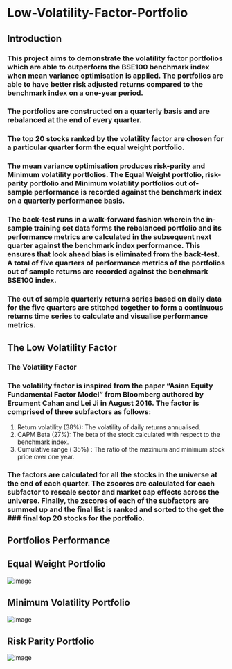 # Low-Volatility-Factor-Portfolio

## Introduction

### This project aims to demonstrate the volatility factor portfolios which are able to outperform the BSE100 benchmark index when mean variance optimisation is applied. The portfolios are able to have better risk adjusted returns compared to the benchmark index on a one-year period.
### The portfolios are constructed on a quarterly basis and are rebalanced at the end of every quarter.
### The top 20 stocks ranked by the volatility factor are chosen for a particular quarter form the equal weight portfolio. 
### The mean variance optimisation produces risk-parity and Minimum volatility portfolios. The Equal Weight portfolio, risk-parity portfolio and Minimum volatility portfolios out of- sample performance is recorded against the benchmark index on a quarterly performance basis.
### The back-test runs in a walk-forward fashion wherein the in-sample training set data forms the rebalanced portfolio and its performance metrics are calculated in the subsequent next quarter against the benchmark index performance. This ensures that look ahead bias is eliminated from the back-test. A total of five quarters of performance metrics of the portfolios out of sample returns are recorded against the benchmark BSE100 index.
### The out of sample quarterly returns series based on daily data for the five quarters are stitched together to form a continuous returns time series to  calculate and visualise performance metrics.

## The Low Volatility Factor 

### The Volatility Factor
### The volatility factor is inspired from the paper “Asian Equity Fundamental Factor Model” from Bloomberg authored by Ercument Cahan and Lei Ji in August 2016. The factor is comprised of three subfactors as follows:
1.	Return volatility (38%): The volatility of daily returns annualised.
2.	CAPM Beta (27%): The beta of the stock calculated with respect to the benchmark index.
3.	Cumulative range ( 35%) : The ratio of the maximum and minimum stock price over one year.
### The factors are calculated for all the stocks in the universe at the end of each quarter. The zscores are calculated for each subfactor to rescale sector and market cap effects across the universe. Finally, the zscores of each of the subfactors are summed up and the final list is ranked and sorted to the get the ### final top 20 stocks for the portfolio.

## Portfolios Performance

## Equal Weight Portfolio

![image](https://github.com/user-attachments/assets/28a95b57-c001-4f95-9164-98d9491925fc)

## Minimum Volatility Portfolio

![image](https://github.com/user-attachments/assets/91e17343-fbe2-4300-977f-ddfce0f8de1d)

## Risk Parity Portfolio

![image](https://github.com/user-attachments/assets/8986b204-7962-4c9e-a7a4-1db290655582)





